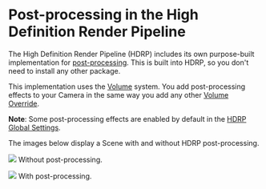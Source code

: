 # Post-processing in the High Definition Render Pipeline

The High Definition Render Pipeline (HDRP) includes its own purpose-built implementation for [post-processing](https://docs.unity3d.com/Manual/PostProcessingOverview.html). This is built into HDRP, so you don't need to install any other package.

This implementation uses the [Volume](Volumes.md) system. You add post-processing effects to your Camera in the same way you add any other [Volume Override](Volume-Components.md). 

**Note**: Some post-processing effects are enabled by default in the [HDRP Global Settings](Default-Settings-Window.md#volume-profiles).

The images below display a Scene with and without HDRP post-processing.

![](Images/PostProcessingMain1.png)
Without post-processing.

![](Images/PostProcessingMain2.png)
With post-processing.
